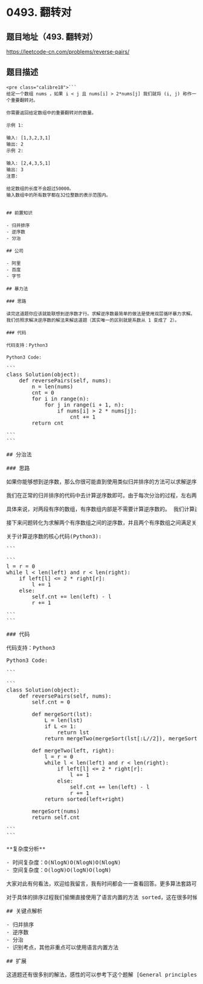 # 0493. 翻转对

## 题目地址（493. 翻转对）

<https://leetcode-cn.com/problems/reverse-pairs/>

## 题目描述

```
<pre class="calibre18">```
给定一个数组 nums ，如果 i < j 且 nums[i] > 2*nums[j] 我们就将 (i, j) 称作一个重要翻转对。

你需要返回给定数组中的重要翻转对的数量。

示例 1:

输入: [1,3,2,3,1]
输出: 2
示例 2:

输入: [2,4,3,5,1]
输出: 3
注意:

给定数组的长度不会超过50000。
输入数组中的所有数字都在32位整数的表示范围内。

```
```

## 前置知识

- 归并排序
- 逆序数
- 分治

## 公司

- 阿里
- 百度
- 字节

## 暴力法

### 思路

读完这道题你应该就能联想到逆序数才行。求解逆序数最简单的做法是使用双层循环暴力求解。我们仿照求解决逆序数的解法来解这道题（其实唯一的区别就是系数从 1 变成了 2）。

### 代码

代码支持：Python3

Python3 Code:

```
<pre class="calibre18">```
<span class="hljs-class"><span class="hljs-keyword">class</span> <span class="hljs-title">Solution</span><span class="hljs-params">(object)</span>:</span>
    <span class="hljs-function"><span class="hljs-keyword">def</span> <span class="hljs-title">reversePairs</span><span class="hljs-params">(self, nums)</span>:</span>
        n = len(nums)
        cnt = <span class="hljs-params">0</span>
        <span class="hljs-keyword">for</span> i <span class="hljs-keyword">in</span> range(n):
            <span class="hljs-keyword">for</span> j <span class="hljs-keyword">in</span> range(i + <span class="hljs-params">1</span>, n):
                <span class="hljs-keyword">if</span> nums[i] > <span class="hljs-params">2</span> * nums[j]:
                    cnt += <span class="hljs-params">1</span>
        <span class="hljs-keyword">return</span> cnt

```
```

## 分治法

### 思路

如果你能够想到逆序数，那么你很可能直到使用类似归并排序的方法可以求解逆序数。实际上逆序数只是归并排序的副产物而已。

我们在正常的归并排序的代码中去计算逆序数即可。由于每次分治的过程，左右两段数组分别是有序的，因此我们可以减少一些运算。 从时间复杂度的角度上讲，我们从O(N2)O(N^2)O(N2)优化到了 O(NlogN)O(NlogN)O(NlogN)。

具体来说，对两段有序的数组，有序数组内部是不需要计算逆序数的。 我们计算逆序数的逻辑只是计算两个数组之间的逆序数，我们假设两个数组是 A 和 B，并且 A 数组最大的元素不大于 B 数组最小的元素。而要做到这样，我们只需要常规的归并排序即可。

接下来问题转化为求解两个有序数组之间的逆序数，并且两个有序数组之间满足关系`A数组最大的元素不大于B数组最小的元素`。

关于计算逆序数的核心代码(Python3):

```
<pre class="calibre18">```
l = r = <span class="hljs-params">0</span>
<span class="hljs-keyword">while</span> l < len(left) <span class="hljs-keyword">and</span> r < len(right):
    <span class="hljs-keyword">if</span> left[l] <= <span class="hljs-params">2</span> * right[r]:
        l += <span class="hljs-params">1</span>
    <span class="hljs-keyword">else</span>:
        self.cnt += len(left) - l
        r += <span class="hljs-params">1</span>

```
```

### 代码

代码支持：Python3

Python3 Code:

```
<pre class="calibre18">```
<span class="hljs-class"><span class="hljs-keyword">class</span> <span class="hljs-title">Solution</span><span class="hljs-params">(object)</span>:</span>
    <span class="hljs-function"><span class="hljs-keyword">def</span> <span class="hljs-title">reversePairs</span><span class="hljs-params">(self, nums)</span>:</span>
        self.cnt = <span class="hljs-params">0</span>

        <span class="hljs-function"><span class="hljs-keyword">def</span> <span class="hljs-title">mergeSort</span><span class="hljs-params">(lst)</span>:</span>
            L = len(lst)
            <span class="hljs-keyword">if</span> L <= <span class="hljs-params">1</span>:
                <span class="hljs-keyword">return</span> lst
            <span class="hljs-keyword">return</span> mergeTwo(mergeSort(lst[:L//<span class="hljs-params">2</span>]), mergeSort(lst[L//<span class="hljs-params">2</span>:]))

        <span class="hljs-function"><span class="hljs-keyword">def</span> <span class="hljs-title">mergeTwo</span><span class="hljs-params">(left, right)</span>:</span>
            l = r = <span class="hljs-params">0</span>
            <span class="hljs-keyword">while</span> l < len(left) <span class="hljs-keyword">and</span> r < len(right):
                <span class="hljs-keyword">if</span> left[l] <= <span class="hljs-params">2</span> * right[r]:
                    l += <span class="hljs-params">1</span>
                <span class="hljs-keyword">else</span>:
                    self.cnt += len(left) - l
                    r += <span class="hljs-params">1</span>
            <span class="hljs-keyword">return</span> sorted(left+right)

        mergeSort(nums)
        <span class="hljs-keyword">return</span> self.cnt

```
```

**复杂度分析**

- 时间复杂度：O(NlogN)O(NlogN)O(NlogN)
- 空间复杂度：O(logN)O(logN)O(logN)

大家对此有何看法，欢迎给我留言，我有时间都会一一查看回答。更多算法套路可以访问我的 LeetCode 题解仓库：<https://github.com/azl397985856/leetcode> 。 目前已经 37K star 啦。 大家也可以关注我的公众号《力扣加加》带你啃下算法这块硬骨头。 ![](images/6544564e577c3c2404c48edb29af7e19eb1c2cb9.jpg)

对于具体的排序过程我们偷懒直接使用了语言内置的方法 sorted，这在很多时候是有用的，即使你是参加面试，这种方式通常也是允许的。省略非核心的考点，可以使得问题更加聚焦，这是一种解决问题的思路，在工作中也很有用。

## 关键点解析

- 归并排序
- 逆序数
- 分治
- 识别考点，其他非重点可以使用语言内置方法

## 扩展

这道题还有很多别的解法，感性的可以参考下这个题解 [General principles behind problems similar to "Reverse Pairs"](https://leetcode.com/problems/reverse-pairs/discuss/97268/General-principles-behind-problems-similar-to-%22Reverse-Pairs%22)